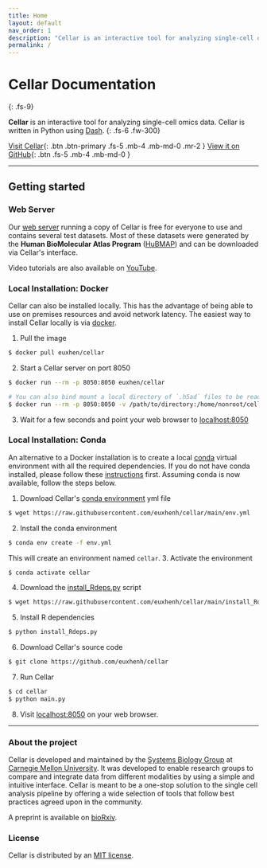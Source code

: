 ```yaml
---
title: Home
layout: default
nav_order: 1
description: "Cellar is an interactive tool for analyzing single-cell omics data."
permalink: /
---
```


# Cellar Documentation
{: .fs-9}

**Cellar** is an interactive tool for analyzing single-cell omics data. Cellar
is written in Python using [Dash](https://plotly.com/dash/).
{: .fs-6 .fw-300}


[Visit Cellar](https://data.test.hubmapconsortium.org/app/cellar){: .btn .btn-primary .fs-5 .mb-4 .mb-md-0 .mr-2 } [View it on GitHub](https://github.com/euxhenh/cellar){: .btn .fs-5 .mb-4 .mb-md-0 }

---

## Getting started

### Web Server
Our [web server](https://data.test.hubmapconsortium.org/app/cellar) running
a copy of Cellar is free for everyone to use and contains several test
datasets. Most of these datasets were generated by the
**Human BioMolecular Atlas Program** ([HuBMAP](https://hubmapconsortium.org/))
and can be downloaded via Cellar's interface.

Video tutorials are also available on [YouTube](https://www.youtube.com/playlist?list=PL5sLSLkTYpWgfBQ0M8ObfBIqDMAzx0-D2).

### Local Installation: Docker
Cellar can also be installed locally. This has the advantage of being able
to use on premises resources and avoid network latency. The easiest way
to install Cellar locally is via [docker](https://www.docker.com/).
1. Pull the image
```bash
$ docker pull euxhen/cellar
```
2. Start a Cellar server on port 8050
```bash
$ docker run --rm -p 8050:8050 euxhen/cellar
```
```bash
# You can also bind mount a local directory of `.h5ad` files to be read by Cellar
$ docker run --rm -p 8050:8050 -v /path/to/directory:/home/nonroot/cellar/data euxhen/cellar
```
3. Wait for a few seconds and point your web browser to [localhost:8050](localhost:8050)

### Local Installation: Conda
An alternative to a Docker installation is to create a local
[conda](https://docs.conda.io/en/latest/) virtual environment
with all the required dependencies. If you do not have conda installed, please
follow these [instructions](https://docs.conda.io/projects/conda/en/latest/user-guide/install/index.html) first. Assuming conda is now available, follow the steps below.
1. Download Cellar's [conda environment](https://github.com/euxhenh/cellar/blob/main/env.yml) yml file
```bash
$ wget https://raw.githubusercontent.com/euxhenh/cellar/main/env.yml
```
2. Install the conda environment
```bash
$ conda env create -f env.yml
```
This will create an environment named `cellar`.
3. Activate the environment
```bash
$ conda activate cellar
```
4. Download the [install_Rdeps.py](https://github.com/euxhenh/cellar/blob/main/install_Rdeps.py) script
```bash
$ wget https://raw.githubusercontent.com/euxhenh/cellar/main/install_Rdeps.py
```
5. Install R dependencies
```bash
$ python install_Rdeps.py
```
6. Download Cellar's source code
```bash
$ git clone https://github.com/euxhenh/cellar
```
7. Run Cellar
```bash
$ cd cellar
$ python main.py
```
8. Visit [localhost:8050](localhost:8050) on your web browser.

---

### About the project

Cellar is developed and maintained by the
[Systems Biology Group](http://www.sb.cs.cmu.edu/) at
[Carnegie Mellon University](https://www.cmu.edu/). It was developed
to enable research groups to compare and integrate data from different
modalities by using a simple and intuitive interface. Cellar is meant to
be a one-stop solution to the single cell analysis pipeline by offering a
wide selection of tools that follow best practices agreed upon in the community.

A preprint is available on [bioRxiv](https://www.biorxiv.org/content/10.1101/2021.03.19.436162v1?rss=1).

### License

Cellar is distributed by an [MIT license](https://github.com/euxhenh/cellar/blob/main/LICENSE.txt).